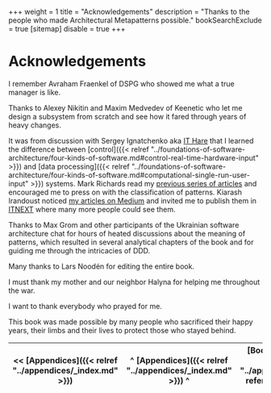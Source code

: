 +++
weight = 1
title = "Acknowledgements"
description = "Thanks to the people who made Architectural Metapatterns possible."
bookSearchExclude = true
[sitemap]
  disable = true
+++

# Acknowledgements

I remember Avraham Fraenkel of DSPG who showed me what a true manager is like\.

Thanks to Alexey Nikitin and Maxim Medvedev of Keenetic who let me design a subsystem from scratch and see how it fared through years of heavy changes\.

It was from discussion with Sergey Ignatchenko aka [IT Hare](http://ithare.com/) that I learned the difference between [control]({{< relref "../foundations-of-software-architecture/four-kinds-of-software.md#control-real-time-hardware-input" >}}) and [data processing]({{< relref "../foundations-of-software-architecture/four-kinds-of-software.md#computational-single-run-user-input" >}}) systems\. Mark Richards read my [previous series of articles](https://medium.com/itnext/introduction-to-software-architecture-with-actors-part-1-89de6000e0d3) and encouraged me to press on with the classification of patterns\. Kiarash Irandoust noticed [my articles on Medium](https://medium.com/@denyspoltorak) and invited me to publish them in [ITNEXT](https://itnext.io/) where many more people could see them\.

Thanks to Max Grom and other participants of the Ukrainian software architecture chat for hours of heated discussions about the meaning of patterns, which resulted in several analytical chapters of the book and for guiding me through the intricacies of DDD\.

Many thanks to Lars Noodén for editing the entire book\.

I must thank my mother and our neighbor Halyna for helping me throughout the war\.

I want to thank everybody who prayed for me\.

This book was made possible by many people who sacrificed their happy years, their limbs and their lives to protect those who stayed behind\.

<nav>

| \<\< [Appendices]({{< relref "../appendices/_index.md" >}}) | ^ [Appendices]({{< relref "../appendices/_index.md" >}}) ^ | [Books referenced]({{< relref "../appendices/books-referenced.md" >}}) \>\> |
| --- | --- | --- |

</nav>




